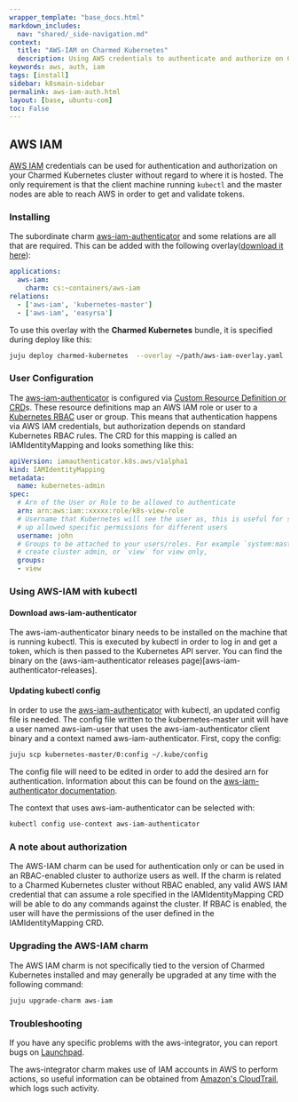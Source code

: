 ```yaml
---
wrapper_template: "base_docs.html"
markdown_includes:
  nav: "shared/_side-navigation.md"
context:
  title: "AWS-IAM on Charmed Kubernetes"
  description: Using AWS credentials to authenticate and authorize on Charmed Kubernetes
keywords: aws, auth, iam
tags: [install]
sidebar: k8smain-sidebar
permalink: aws-iam-auth.html
layout: [base, ubuntu-com]
toc: False
---
```


## AWS IAM

[AWS IAM](https://aws.amazon.com/iam/) credentials can be used for
authentication and authorization on your Charmed Kubernetes cluster without
regard to where it is hosted. The only requirement is that the client
machine running `kubectl` and the master nodes are able to reach AWS in
order to get and validate tokens.


### Installing

The subordinate charm [aws-iam-authenticator](aws-iam-charm)
and some relations are all that are required. This can be added with the
following overlay([download it here][asset-aws-iam-overlay]):
```yaml
applications:
  aws-iam:
    charm: cs:~containers/aws-iam
relations:
  - ['aws-iam', 'kubernetes-master']
  - ['aws-iam', 'easyrsa']
```

To use this overlay with the **Charmed Kubernetes** bundle, it is specified
during deploy like this:

```bash
juju deploy charmed-kubernetes  --overlay ~/path/aws-iam-overlay.yaml
```

### User Configuration

The [aws-iam-authenticator](aws-iam-authenticator-github) is configured via
[Custom Resource Definition or CRD](k8s-crd-docs)s. These resource definitions map an AWS IAM role or user
to a [Kubernetes RBAC](k8s-rbac-docs) user or group. This means that
authentication happens via AWS IAM credentials, but authorization depends
on standard Kubernetes RBAC rules. The CRD for this mapping is called an
IAMIdentityMapping and looks something like this:
```yaml
apiVersion: iamauthenticator.k8s.aws/v1alpha1
kind: IAMIdentityMapping
metadata:
  name: kubernetes-admin
spec:
  # Arn of the User or Role to be allowed to authenticate
  arn: arn:aws:iam::xxxxx:role/k8s-view-role
  # Username that Kubernetes will see the user as, this is useful for setting
  # up allowed specific permissions for different users
  username: john
  # Groups to be attached to your users/roles. For example `system:masters` to
  # create cluster admin, or `view` for view only,
  groups:
  - view
```

### Using AWS-IAM with kubectl

#### Download aws-iam-authenticator

The aws-iam-authenticator binary needs to be installed on the machine that is
running kubectl. This is executed by kubectl in order to log in and get a token,
which is then passed to the Kubernetes API server. You can find the binary
on the (aws-iam-authenticator releases page)[aws-iam-authenticator-releases].

#### Updating kubectl config

In order to use the [aws-iam-authenticator](aws-iam-authenticator-github) with
kubectl, an updated config file is needed. The config file written to the
kubernetes-master unit will have a user named aws-iam-user that uses the
aws-iam-authenticator client binary and a context named aws-iam-authenticator.
First, copy the config:

```bash
juju scp kubernetes-master/0:config ~/.kube/config
```

The config file will need to be edited in order to add the desired arn
for authentication. Information about this can be found on the
[aws-iam-authenticator documentation](aws-iam-authenticator-config).

The context that uses aws-iam-authenticator can be selected with:

```bash
kubectl config use-context aws-iam-authenticator
```

### A note about authorization

The AWS-IAM charm can be used for authentication only or can be used in an
RBAC-enabled cluster to authorize users as well. If the charm is related to
a Charmed Kubernetes cluster without RBAC enabled, any valid AWS IAM
credential that can assume a role specified in the IAMIdentityMapping
CRD will be able to do any commands against the cluster. If RBAC is enabled,
the user will have the permissions of the user defined in the
IAMIdentityMapping CRD.

### Upgrading the AWS-IAM charm

The AWS IAM charm is not specifically tied to the version of
Charmed Kubernetes installed and may generally be upgraded at any
time with the following command:

```bash
juju upgrade-charm aws-iam
```

### Troubleshooting

If you have any specific problems with the aws-integrator, you can report bugs on
[Launchpad][bugs].

The aws-integrator charm makes use of IAM accounts in AWS to perform actions, so
useful information can be obtained from [Amazon's CloudTrail][cloudtrail], which logs
such activity.

<!-- LINKS -->

[asset-aws-iam-overlay]: https://raw.githubusercontent.com/charmed-kubernetes/kubernetes-docs/master/assets/aws-iam-overlay.yaml
[aws-iam-charm]: https://jaas.ai/u/containers/aws-iam-authenticator
[aws-aim-authenticator-github]: https://github.com/kubernetes-sigs/aws-iam-authenticator
[k8s-crd-docs]: https://kubernetes.io/docs/concepts/extend-kubernetes/api-extension/custom-resources/
[k8s-rbac-docs]: https://kubernetes.io/docs/reference/access-authn-authz/rbac/
[cloudtrail]: https://console.aws.amazon.com/cloudtrail/
[quickstart]: /kubernetes/docs/quickstart
[bugs]: https://bugs.launchpad.net/aws-iam
[aws-iam-authenticator-config]: https://github.com/kubernetes-sigs/aws-iam-authenticator#4-set-up-kubectl-to-use-authentication-tokens-provided-by-aws-iam-authenticator-for-kubernetes

